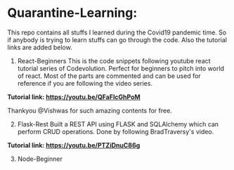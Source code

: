 # Quarantine-Learning:
This repo contains all stuffs I learned during the Covid19 pandemic time. So if anybody is trying to learn stuffs can go through the code. Also the tutorial links are added below.

1. React-Beginners
This is the code snippets following youtube react tutorial series of Codevolution. Perfect for beginners to pitch into world of react. Most of the parts are commented and can be used for reference if you are following the video series.

**Tutorial link: https://youtu.be/QFaFIcGhPoM**

Thankyou @Vishwas for such amazing contents for free.

2. Flask-Rest
Built a REST API using FLASK and SQLAlchemy which can perform CRUD operations. Done by following BradTraversy's video.

**Tutorial link: https://youtu.be/PTZiDnuC86g**

3. Node-Beginner
